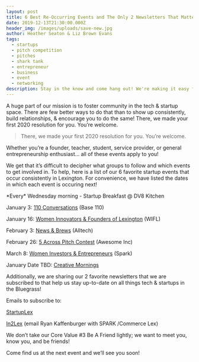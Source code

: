 ```yaml
---
layout: post
title: 6 Best Re-Occurring Events and The Only 2 Newsletters That Matter!
date: 2019-12-13T21:30:00.000Z
header_img: /images/uploads/save-new.jpg
author: Heather Seaton & Liz Brown Evans
tags:
  - startups
  - pitch competition
  - pitches
  - shark tank
  - entrepreneur
  - business
  - event
  - networking
description: Stay in the know and come hang out! We're making it easy for you.
---
```

A huge part of our mission is to foster community in the tech & startup space. There are few better ways to do that than to show up consistently, build relationships, & encourage you to do the same! There, we made your first 2020 resolution for you. You’re welcome.

> There, we made your first 2020 resolution for you. You’re welcome.



Whether you’re a founder, teacher, student, service provider, or general entrepreneurship enthusiast… all of these events apply to you!



We get that it’s difficult to decipher what groups to follow and which events to get involved in. To help, here is a list of our 6 favorite startup events that occur consistently in Lexington.  For convenience, we have listed the dates in which each event is occuring next!



\*Every\* Wednesday morning - Startup Breakfast @ DV8 Kitchen

January 3: [110 Conversations](https://www.eventbrite.com/e/110conversations-tickets-60749596679?aff=ebdssbdestsearch) (Base 110)

January 16: [Women Innovators & Founders of Lexington](https://www.facebook.com/events/1469634943189893) (WIFL)

February 3: [News & Brews](https://www.wfyi.org/news-and-brews) (Alltech)

February 26: [5 Across Pitch Contest](https://www.awesomeinc.org/events) (Awesome Inc)

March 8: [Women Investors & Entrepreneurs](http://locateinlexington.com/LOCAL-BUSINESS-SERVICES/SPARK.aspx) (Spark)

January Date TBD: [Creative Mornings ](https://creativemornings.com/cities/lex)



Additionally, we are sharing our 2 favorite newsletters that we are subscribed to that help us stay up-to-date on all things tech & startups in the Bluegrass! 



Emails to subscribe to: 

[StartupLex ](https://docs.google.com/forms/d/e/1FAIpQLSfVxL2S11MxT1j7eXyopQN5uOzwurPj1x3mnUb8W3hVbtXl5A/viewform)

[In2Lex](RKaffenberger@commercelexington.com) (email Ryan Kaffenburger with SPARK /Commerce Lex) 





We don’t take our Core Value #3 Be A Friend lightly; we want to meet you, know you, and be friends! 

Come find us at the next event and we’ll see you soon!
